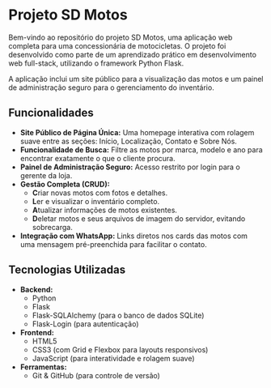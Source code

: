 # Projeto SD Motos

Bem-vindo ao repositório do projeto SD Motos, uma aplicação web completa para uma concessionária de motocicletas. O projeto foi desenvolvido como parte de um aprendizado prático em desenvolvimento web full-stack, utilizando o framework Python Flask.

A aplicação inclui um site público para a visualização das motos e um painel de administração seguro para o gerenciamento do inventário.

## Funcionalidades

- **Site Público de Página Única:** Uma homepage interativa com rolagem suave entre as seções: Início, Localização, Contato e Sobre Nós.
- **Funcionalidade de Busca:** Filtre as motos por marca, modelo e ano para encontrar exatamente o que o cliente procura.
- **Painel de Administração Seguro:** Acesso restrito por login para o gerente da loja.
- **Gestão Completa (CRUD):**
    - **C**riar novas motos com fotos e detalhes.
    - **L**er e visualizar o inventário completo.
    - **A**tualizar informações de motos existentes.
    - **D**eletar motos e seus arquivos de imagem do servidor, evitando sobrecarga.
- **Integração com WhatsApp:** Links diretos nos cards das motos com uma mensagem pré-preenchida para facilitar o contato.

## Tecnologias Utilizadas

- **Backend:**
    - Python
    - Flask
    - Flask-SQLAlchemy (para o banco de dados SQLite)
    - Flask-Login (para autenticação)
- **Frontend:**
    - HTML5
    - CSS3 (com Grid e Flexbox para layouts responsivos)
    - JavaScript (para interatividade e rolagem suave)
- **Ferramentas:**
    - Git & GitHub (para controle de versão)
